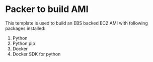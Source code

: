 # Packer to build AMI

This template is used to build an EBS backed EC2 AMI with following packages installed:
1) Python
2) Python pip
3) Docker
4) Docker SDK for python